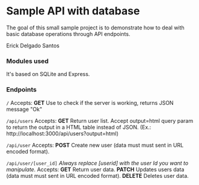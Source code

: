 # Sample API with database
The goal of this small sample project is to demonstrate how to deal with basic database operations through API endpoints.

Erick Delgado Santos
### Modules used
It's based on SQLite and Express.

### Endpoints
`/`
Accepts:
**GET** Use to check if the server is working, returns JSON message "Ok"

`/api/users`
Accepts:
**GET** Return user list. Accept output=html query param to return the output in a HTML table instead of JSON. (Ex.: http://localhost:3000/api/users?output=html)

`/api/user`
Accepts:
**POST** Create new user (data must must sent in URL encoded format).

`/api/user/[user_id]`
*Always replace [userid] with the user Id you want to manipulate.*
Accepts:
**GET** Return user data.
**PATCH** Updates users data (data must must sent in URL encoded format).
**DELETE** Deletes user data.
